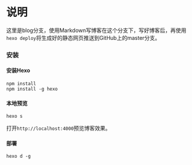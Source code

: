 # 说明

这里是blog分支，使用Markdown写博客在这个分支下，写好博客后，再使用`hexo deploy`将生成好的静态网页推送到GitHub上的master分支。

### 安装

#### 安装Hexo

```Shell
npm install
npm install -g hexo
```

#### 本地预览

```Shell
hexo s
```

打开`http://localhost:4000`预览博客效果。

#### 部署

```Shell
hexo d -g
```

